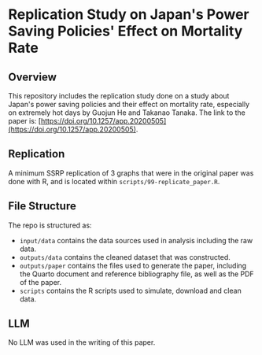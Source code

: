 # Replication Study on Japan's Power Saving Policies' Effect on Mortality Rate

## Overview

This repository includes the replication study done on a study about Japan's power saving policies and their effect on mortality rate, especially on extremely hot days by Guojun He and Takanao Tanaka. The link to the paper is: [https://doi.org/10.1257/app.20200505](https://doi.org/10.1257/app.20200505).

## Replication
A minimum SSRP replication of 3 graphs that were in the original paper was done with R, and is located within `scripts/99-replicate_paper.R`.

## File Structure

The repo is structured as:

-   `input/data` contains the data sources used in analysis including the raw data.
-   `outputs/data` contains the cleaned dataset that was constructed.
-   `outputs/paper` contains the files used to generate the paper, including the Quarto document and reference bibliography file, as well as the PDF of the paper. 
-   `scripts` contains the R scripts used to simulate, download and clean data.

## LLM
No LLM was used in the writing of this paper.